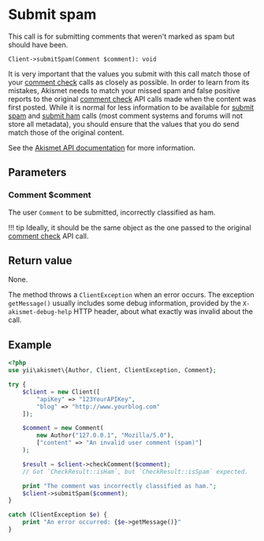 # Submit spam
This call is for submitting comments that weren't marked as spam but should have been.

```
Client->submitSpam(Comment $comment): void
```

It is very important that the values you submit with this call match those of your [comment check](comment_check.md) calls as closely as possible.
In order to learn from its mistakes, Akismet needs to match your missed spam and false positive reports
to the original [comment check](comment_check.md) API calls made when the content was first posted. While it is normal for less information
to be available for [submit spam](submit_spam.md) and [submit ham](submit_ham.md) calls (most comment systems and forums will not store all metadata),
you should ensure that the values that you do send match those of the original content.

See the [Akismet API documentation](https://akismet.com/development/api/#submit-spam) for more information.

## Parameters

### Comment **$comment**
The user `Comment` to be submitted, incorrectly classified as ham.

!!! tip
	Ideally, it should be the same object as the one passed to the original [comment check](comment_check.md) API call.

## Return value
None.

The method throws a `ClientException` when an error occurs.
The exception `getMessage()` usually includes some debug information, provided by the `X-akismet-debug-help` HTTP header, about what exactly was invalid about the call.

## Example

``` php
<?php
use yii\akismet\{Author, Client, ClientException, Comment};

try {
	$client = new Client([
		"apiKey" => "123YourAPIKey",
		"blog" => "http://www.yourblog.com"
	]);

	$comment = new Comment(
		new Author("127.0.0.1", "Mozilla/5.0"),
		["content" => "An invalid user comment (spam)"]
	);

	$result = $client->checkComment($comment);
	// Got `CheckResult::isHam`, but `CheckResult::isSpam` expected.

	print "The comment was incorrectly classified as ham.";
	$client->submitSpam($comment);
}

catch (ClientException $e) {
	print "An error occurred: {$e->getMessage()}"
}
```
